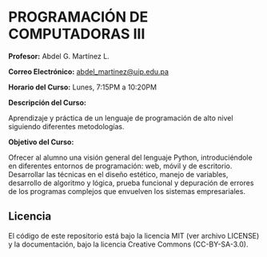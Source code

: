 # PROGRAMACIÓN DE COMPUTADORAS III

**Profesor:** Abdel G. Martínez L.

**Correo Electrónico:** abdel_martinez@uip.edu.pa

**Horario del Curso:** Lunes, 7:15PM a 10:20PM

**Descripción del Curso:**

Aprendizaje y práctica de un lenguaje de programación de alto nivel siguiendo diferentes metodologías.

**Objetivo del Curso:**

Ofrecer al alumno una visión general del lenguaje Python, introduciéndole en diferentes entornos de programación: web, móvil y de escritorio. Desarrollar las técnicas en el diseño estético, manejo de variables, desarrollo de algoritmo y lógica, prueba funcional y depuración de errores de los programas complejos que envuelven los sistemas empresariales.

## Licencia
El código de este repositorio está bajo la licencia MIT (ver archivo LICENSE) y la documentación, bajo la licencia Creative Commons (CC-BY-SA-3.0).
